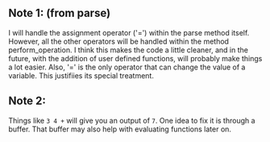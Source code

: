 ## Note 1: (from parse)
I will handle the assignment operator ('=') within the parse method itself. However, all the other operators will be handled within the method perform_operation. I think this makes the code a little cleaner, and in the future, with the
addition of user defined functions, will probably make things a lot easier. Also, '=' is the only operator that can change the value of a variable. This justifiies its special treatment.

## Note 2:
Things like ```3 4 +``` will give you an output of ```7```. One idea to fix it is through a buffer. That buffer may also help with evaluating functions later on.